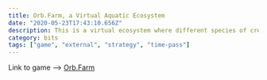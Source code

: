 ```yaml
---
title: Orb.Farm, a Virtual Aquatic Ecosystem
date: "2020-05-23T17:43:10.656Z"
description: This is a virtual ecosystem where different species of creature can live, grow and die as part of a self-contained food chain.
category: bits
tags: ["game", "external", "strategy", "time-pass"]
---
```


Link to game --> <a target="_blank" href="https://orb.farm/">Orb.Farm</a>

